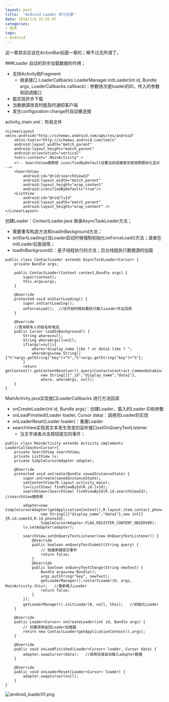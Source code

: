 ```yaml
---
layout: post
title:  "Android Loader 学习记录"
date: 2016/1/6 15:25:47 
categories:
- 技术
tags:
- Android
---
```


这一章其实应该在ActionBar前面一章的；嘛不过无所谓了。

###Loader
自动的异步加载数据的作用；

- 支持Activity和Fragment 
	- 继承接口 LoaderCallbacks LoaderManager.initLoader(int id, Bundle args, LoaderCallbacks<Cursor> callback)：参数依次是loader的ID，传入的参数和回调接口
- 能实现异步下载
- 当数据源改变时能及时通知客户端 
- 发生configuration change时自动重连接 

activity_main.xml：布局文件

	<LinearLayout xmlns:android="http://schemas.android.com/apk/res/android"
	    xmlns:tools="http://schemas.android.com/tools"
	    android:layout_width="match_parent"
	    android:layout_height="match_parent"
	    android:orientation="vertical"
	    tools:context=".MainActivity" >
	    <!-- SearchView搜索框 iconifiedByDefault设置当前组建是否是按照图标化显示 -->
	    <SearchView
	        android:id="@+id/searchViewId"
	        android:layout_width="match_parent"
	        android:layout_height="wrap_content" 
	        android:iconifiedByDefault="true"/>
	    <ListView
	        android:id="@+id/lvId"
	        android:layout_width="match_parent"
	        android:layout_height="wrap_content" />
	</LinearLayout>

创建Loader：ContactLoader.java 继承AsyncTaskLoader<Cursor>方法；

- 需要重写构造方法和loadInBackground方法；
- onStartLoading()当Loader启动时候强制初始化onForceLoad()方法；或者在initLoader后面调用；
- loadInBackground()：是子线程执行的方法；后台线程执行数据源的加载

<nobr/>

	public class ContactLoader extends AsyncTaskLoader<Cursor> {
		private Bundle args;
		
		public ContactLoader(Context context,Bundle args) {
			super(context);
			this.args=args;
		}
		
		@Override
		protected void onStartLoading() {
			super.onStartLoading();
			onForceLoad();	//在开始时候前置执行载入Loader并且回调
		}
		
		@Override
		//查询联系人的姓名和电话
		public Cursor loadInBackground() {
			String where=null;
			String whereArgs[]=null;
			if(args!=null){
				where="display_name like ? or data1 like ? ";
				whereArgs=new String[]{"%"+args.getString("key")+"%","%"+args.getString("key")+"%"};
			}
			return getContext().getContentResolver().query(ContactsContract.CommonDataKinds.Phone.CONTENT_URI,
					new String[]{"_id","display_name","data1"}, 
					where, whereArgs, null);
		}
	}


MainActivity.java实现接口LoaderCallbacks 进行方法回调

- onCreateLoader(int id, Bundle args)：创建Loader，载入的Loader ID和参数
- onLoadFinished(Loader<Cursor> loader, Cursor data)：调用完Loader的实现
- onLoaderReset(Loader<Cursor> loader)：重置Loader
- searchView实现其文本发生改变的监听接口setOnQueryTextListener
	- 当文字或者点击按钮提交的事件；

<nobr/>

	public class MainActivity extends Activity implements LoaderCallbacks<Cursor>{
		private SearchView searchView;
		private ListView lv;
		private SimpleCursorAdapter adapter;
	
		@Override
		protected void onCreate(Bundle savedInstanceState) {
			super.onCreate(savedInstanceState);
			setContentView(R.layout.activity_main);
			lv=(ListView) findViewById(R.id.lvId);
			searchView=(SearchView) findViewById(R.id.searchViewId);	//searchView搜索框
	
			adapter=new SimpleCursorAdapter(getApplicationContext(),R.layout.item_contact_phone,null,
					new String[]{"display_name","data1"},new int[]{R.id.nameId,R.id.phoneId},
					SimpleCursorAdapter.FLAG_REGISTER_CONTENT_OBSERVER);
			lv.setAdapter(adapter);
	
			searchView.setOnQueryTextListener(new OnQueryTextListener() {
				@Override
				public boolean onQueryTextSubmit(String query) {
					// 按搜索键提交事件
					return false;
				}
				@Override
				public boolean onQueryTextChange(String newText) {
					Bundle args=new Bundle();
					args.putString("key", newText);
					getLoaderManager().restartLoader(0, args, MainActivity.this);	//重新载入Loader
					return false;
				}
			});
			getLoaderManager().initLoader(0, null, this);	//初始化Loader
		}
	
		@Override
		public Loader<Cursor> onCreateLoader(int id, Bundle args) {
			// 创建调用返回Loader加载器
			return new ContactLoader(getApplicationContext(),args);
		}
	
		@Override
		public void onLoadFinished(Loader<Cursor> loader, Cursor data) {
			adapter.swapCursor(data);	//调用完成自动载入adapter数据
		}
	
		@Override
		public void onLoaderReset(Loader<Cursor> loader) {
			adapter.swapCursor(null);
		}
	}

![android_loader01.png]({{site.baseurl}}/public/img/android_loader01.png)